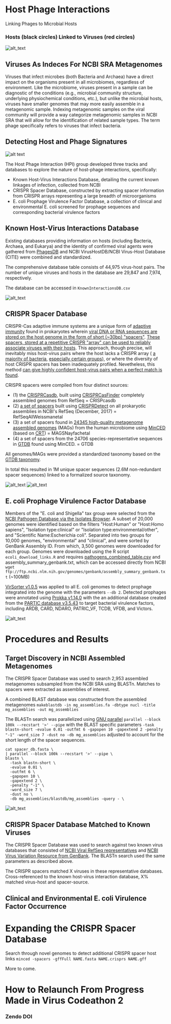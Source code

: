 # Host Phage Interactions
Linking Phages to Microbial Hosts

### Hosts (black circles) Linked to Viruses (red circles)

![alt_text](https://github.com/NCBI-Codeathons/Host_Phage_Interactions/blob/development/images/bipartite_hotsvir_circle.png)

## Viruses As Indeces For NCBI SRA Metagenomes

Viruses that infect microbes (both Bacteria and Archaea) have a direct impact on the organisms present in all microbiomes, regardless of environment. Like the microbiome, viruses present in a sample can be diagnostic of the conditions (e.g., microbial community structure, underlying physiochemical conditions, etc.), but unlike the microbial hosts, viruses have smaller genomes that may more easily assemble in a metagenomic sample. Indexing metagenomic samples on the viral community will provide a way categorize metagenomic samples in NCBI SRA that will allow for the identification of related sample types. The term phage specifically refers to viruses that infect bacteria.

## Detecting Host and Phage Signatures

![alt text](https://github.com/NCBI-Codeathons/Host_Phage_Interactions/blob/development/images/Flow.jpg)

The Host Phage Interaction (HPI) group developed three tracks and databases to explore the nature of host-phage interactions, specifically:

 - Known Host-Virus Interactions Database, detailing the current known linkages of infection, collected from NCBI
 - CRISPR Spacer Database, constructed by extracting spacer information from CRISPR arrays representing a large breadth of microorganisms 
 - E. coli Prophage Virulence Factor Database, a collection of clinical and environmental E. coli screened for prophage sequences and corresponding bacterial virulence factors

## Known Host-Virus Interactions Database

Existing databases providing information on hosts (including Bacteria, Archaea, and Eukarya) and the identity of confirmed viral agents were gathered from [PhagesDB](https://phagesdb.org/) and NCBI VirusHostDB/NCBI Virus-Host Database (CITE) were combined and standardized.

The comprehensive database table consists of 44,975 virus-host pairs. The number of unique viruses and hosts in the database are 29,847 and 7,974, respectively.

The database can be accessed in `KnownInteractionsDB.csv`

![alt_text](https://github.com/NCBI-Codeathons/Host_Phage_Interactions/blob/development/images/KnownInteractionDB.png)

## CRISPR Spacer Database

CRISPR-Cas adaptive immune systems are a unique form of [adaptive immunity](https://science.sciencemag.org/content/315/5819/1709) found in prokaryotes wherein [viral DNA or RNA sequences are stored on the host genome in the form of short (~30bp) "spacers"](https://link.springer.com/article/10.1007/s00239-004-0046-3). [These spacers, stored at a repetitive CRISPR "array" can be used to reliably associate viruses with their hosts](https://academic.oup.com/femsre/article/40/2/258/2570202). This approach, though precise, will inevitably miss host-virus pairs where the host lacks a CRISPR array ( [a majority of bacteria](https://www.nature.com/articles/nrmicro3569), [especially certain groups](https://www.nature.com/articles/ncomms10613?origin=ppub)), or where the diversity of host CRISPR spacers has been inadequately profiled. Nevetheless, this method [can give highly confident host-virus pairs when a perfect match is found](https://academic.oup.com/femsre/article/40/2/258/2570202).

CRISPR spacers were compiled from four distinct sources: 
 - (1) the [CRISPRCasdb](https://crisprcas.i2bc.paris-saclay.fr/Home/Download), built using [CRISPRCasFinder](https://academic.oup.com/nar/article/46/W1/W246/5001162) completely assembled genomes from RefSeq = CRISPcasdb
 - (2) [a set of spacers](https://www.liebertpub.com/doi/full/10.1089/crispr.2018.0034) built using [CRISPRDetect](https://www.ncbi.nlm.nih.gov/pmc/articles/PMC4869251/) on all prokaryotic assemblies in NCBI's RefSeq (December, 2017) = RefSeqAllWeissmanetal 
 - (3) a set of spacers found in [24345 high-quality metagenome assembled genomes](https://www.nature.com/articles/s41586-019-1058-x) (MAGs) from the human microbiome using [MinCED](https://github.com/ctSkennerton/minced) (based on [CRT](https://bmcbioinformatics.biomedcentral.com/articles/10.1186/1471-2105-8-209)) = MAGSNayfachetal
 - (4) a set of spacers from the 24706 species-representative sequences in [GTDB](https://www.biorxiv.org/content/10.1101/771964v1) found using MinCED. = GTDB

 All genomes/MAGs were provided a standardized taxonomy based on the [GTDB taxonomy](https://gtdb.ecogenomic.org/). 

 In total this resulted in 1M unique spacer sequences (2.6M non-redundant spacer sequences) linked to a formalized source taxonomy.

 ![alt_text](https://github.com/NCBI-Codeathons/Host_Phage_Interactions/blob/development/images/Spacer-Distribution-From-Source.png)
 ![alt_text](https://github.com/NCBI-Codeathons/Host_Phage_Interactions/blob/development/images/Spacer-Taxon-Origin-Class.png)

## E. coli Prophage Virulence Factor Database  

Members of the "E. coli and Shigella" tax group were selected from the [NCBI Pathogen Database via the Isolates Browser](https://www.ncbi.nlm.nih.gov/pathogens/isolates/#/search/taxgroup_name:%22E.coli%20and%20Shigella%22). A subset of 20,000 genomes were identified based on the filters "Host:Human" or "Host:Homo sapiens", "Isolation type:clinical" or "Isolation type:environmental/other", and "Scientific Name:Escherichia coli". Separated into two groups for 10,000 genomes, "environmental" and "clinical", and were sorted by GenBank Assembly ID. From which, 3,500 genomes were downloaded for each group. Genomes were downloaded using the R script `ecoli_download_links.R` and requires [pathogens_combined_table.csv](https://github.com/NCBI-Codeathons/Host_Phage_Interactions/blob/development/data/pathogens_combined_table.csv) and assembly_summary_genbank.txt, which can be accessed directly from NCBI `wget ftp://ftp.ncbi.nlm.nih.gov/genomes/genbank/assembly_summary_genbank.txt` (~100MB)


[VirSorter v1.0.5](https://github.com/simroux/VirSorter) was applied to all E. coli genomes to detect prophage integrated into the genome with the parameters `--db 2`. Detected prophages were annotated using [Prokka v1.14.0](https://github.com/tseemann/prokka) with the an additional database created from the [PARTIC database v3.5.43](https://www.patricbrc.org/) to target bacterial virulence factors, including ARDB, CARD, NDARO, PATRIC_VF, TCDB, VFDB, and Victors.

![alt_text](https://github.com/NCBI-Codeathons/Host_Phage_Interactions/blob/development/images/ProphagePipeline.jpg)


# Procedures and Results

## Target Discovery in NCBI Assembled Metagenomes

The CRISPR Spacer Database was used to search 2,953 assembled metagenomes subsampled from the NCBI SRA using BLASTn. Matches to spacers were extracted as assemblies of interest.

A combined BLAST database was constructed from the assembled metagenomes `makeblastdb -in mg_assemblies.fa -dbtype nucl -title mg_assemblies -out mg_assemblies`

The BLASTn search was parallelized using [GNU parallel](https://www.gnu.org/software/parallel/) `parallel --block 100k --recstart '>' --pipe` with the BLAST specific parameters `-task blastn-short -evalue 0.01 -outfmt 6 -gapopen 10 -gapextend 2 -penalty "-1" -word_size 7 -dust no -db mg_assemblies` adjusted to account for the short length of the spacer sequences.

```
cat spacer_db.fasta \
| parallel --block 100k --recstart '>' --pipe \
blastn \
  -task blastn-short \
  -evalue 0.01 \
  -outfmt 6 \
  -gapopen 10 \
  -gapextend 2 \
  -penalty "-1" \
  -word_size 7 \
  -dust no \
  -db mg_assemblies/blastdb/mg_assemblies -query - \
```

![alt_text](https://github.com/NCBI-Codeathons/Host_Phage_Interactions/blob/development/images/HPI-CRISPR-DB-Workflow2.png)

## CRISPR Spacer Database Matched to Known Viruses

The CRISPR Spacer Database was used to search against two known virus databases that consisted of [NCBI Viral RefSeq representatives](https://www.ncbi.nlm.nih.gov/genome/viruses/) and [NCBI Virus Variation Resource from GenBank](https://www.ncbi.nlm.nih.gov/labs/virus/vssi/#/). The BLASTn search used the same parameters as described above.

The CRISPR spacers matched X viruses in these representative databases. Cross-referenced to the known host-virus interaction database, X% matched virus-host and spacer-source.

## Clinical and Environmental E. coli Virulence Factor Occurrence 

# Expanding the CRISPR Spacer Database

Search through novel genomes to detect additional CRISPR spacer host links `minced -spacers -gffFull NAME.fasta NAME.crisprs NAME.gff`


More to come.

# How to Relaunch From Progress Made in Virus Codeathon 2

### Zendo DOI
